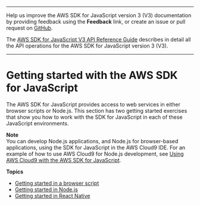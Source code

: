 --------

Help us improve the AWS SDK for JavaScript version 3 \(V3\) documentation by providing feedback using the **Feedback** link, or create an issue or pull request on [GitHub](https://github.com/awsdocs/aws-sdk-for-javascript-v3)\.

 The [AWS SDK for JavaScript V3 API Reference Guide](https://docs.aws.amazon.com/AWSJavaScriptSDK/v3/latest/index.html) describes in detail all the API operations for the AWS SDK for JavaScript version 3 \(V3\)\.

--------

# Getting started with the AWS SDK for JavaScript<a name="getting-started"></a>

The AWS SDK for JavaScript provides access to web services in either browser scripts or Node\.js\. This section has two getting started exercises that show you how to work with the SDK for JavaScript in each of these JavaScript environments\.

**Note**  
You can develop Node\.js applications, and Node\.js for browser\-based applications, using the SDK for JavaScript in the AWS Cloud9 IDE\. For an example of how to use AWS Cloud9 for Node\.js development, see [Using AWS Cloud9 with the AWS SDK for JavaScript](cloud9-javascript.md)\.

**Topics**
+ [Getting started in a browser script](getting-started-browser.md)
+ [Getting started in Node\.js](getting-started-nodejs.md)
+ [Getting started in React Native](getting-started-react-native.md)